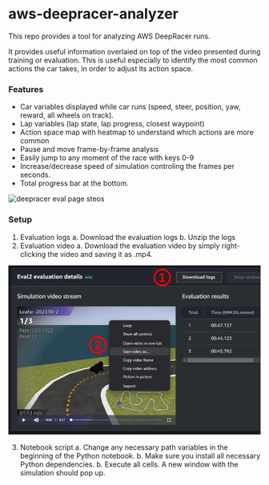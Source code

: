 # aws-deepracer-analyzer
This repo provides a tool for analyzing AWS DeepRacer runs.

It provides useful information overlaied on top of the video presented during training or evaluation. This is useful especially to identify the most common actions the car takes, in order to adjust its action space.

### Features
- Car variables displayed while car runs (speed, steer, position, yaw, reward, all wheels on track).
- Lap variables (lap state, lap progress, closest waypoint)
- Action space map with heatmap to understand which actions are more common
- Pause and move frame-by-frame analysis
- Easily jump to any moment of the race with keys 0-9
- Increase/decrease speed of simulation controling the frames per seconds.
- Total progress bar at the bottom.

![deepracer eval page steos](./resources/analyzer_demo.gif)


### Setup
1. Evaluation logs
    a. Download the evaluation logs
    b. Unzip the logs
2. Evaluation video
    a. Download the evaluation video by simply right-clicking the video and saving it as .mp4.

![deepracer eval oage steos](./resources/deepracer_eval_page_steps.png)

3. Notebook script
    a. Change any necessary path variables in the beginning of the Python notebook.
    b. Make sure you install all necessary Python dependencies.
    b. Execute all cells. A new window with the simulation should pop up.
